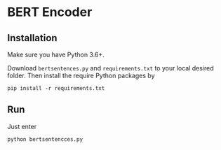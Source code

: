 # BERT Encoder

## Installation

Make sure you have Python 3.6+.

Download `bertsentences.py` and `requirements.txt` to 
your local desired folder. Then install the require
Python packages by

```
pip install -r requirements.txt
```

## Run

Just enter

```
python bertsentencces.py
```
